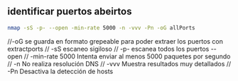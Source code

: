 ## identificar puertos abeirtos
   ```sh
   nmap -sS -p- --open -min-rate 5000 -n -vvv -Pn -oG allPorts
   ```
//-oG se guarda en formato grepeable para poder extraer los puertos con extractports // -sS escaneo sigiloso // -p- escanea todos los puertos --open // -min-rate 5000 Intenta enviar al menos 5000 paquetes por segundo // -n No realiza resolución DNS // -vvv Muestra resultados muy detallados // -Pn Desactiva la detección de hosts



